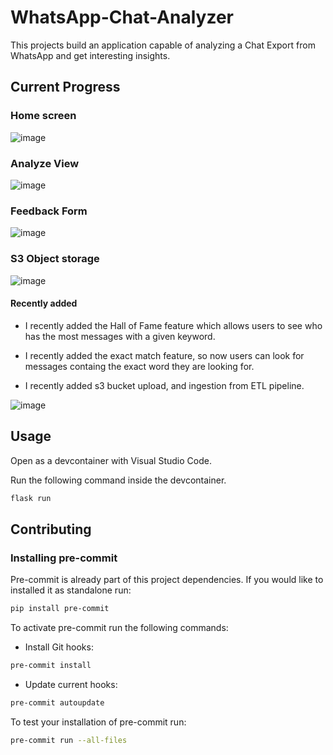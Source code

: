 # WhatsApp-Chat-Analyzer

This projects build an application capable of analyzing a Chat Export from WhatsApp and get interesting insights.

## Current Progress

### Home screen

![image](https://github.com/kevinknights29/WhatsApp-Chat-Analyzer/assets/74464814/b85dc4cc-737f-4571-b64c-83eb45d6263f)

### Analyze View

![image](https://github.com/kevinknights29/WhatsApp-Chat-Analyzer/assets/74464814/87a6c76c-d926-453c-bb4a-3b9c56634324)

### Feedback Form

![image](https://github.com/kevinknights29/WhatsApp-Chat-Analyzer/assets/74464814/da84c90c-19c8-45a9-bb39-6b0cf56f9551)

### S3 Object storage

![image](https://github.com/kevinknights29/WhatsApp-Chat-Analyzer/assets/74464814/01f31912-5c00-41c6-8a5f-a95aa041168e)

#### Recently added

- I recently added the Hall of Fame feature which allows users to see who has the most messages with a given keyword.

- I recently added the exact match feature, so now users can look for messages containg the exact word they are looking for.

- I recently added s3 bucket upload, and ingestion from ETL pipeline.

![image](https://github.com/kevinknights29/WhatsApp-Chat-Analyzer/assets/74464814/0d3782e0-fdcf-45ce-a508-a67a8722601a)

## Usage

Open as a devcontainer with Visual Studio Code.

Run the following command inside the devcontainer.

```bash
flask run
```

## Contributing

### Installing pre-commit

Pre-commit is already part of this project dependencies.
If you would like to installed it as standalone run:

```bash
pip install pre-commit
```

To activate pre-commit run the following commands:

- Install Git hooks:

```bash
pre-commit install
```

- Update current hooks:

```bash
pre-commit autoupdate
```

To test your installation of pre-commit run:

```bash
pre-commit run --all-files
```
